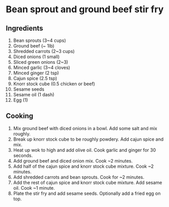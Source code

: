 # Bean sprout and ground beef stir fry

## Ingredients

1. Bean sprouts (3~4 cups)
2. Ground beef (~ 1lb)
3. Shredded carrots (2~3 cups)
4. Diced onions (1 small)
5. Sliced green onions (2~3)
6. Minced garlic (3~4 cloves)
7. Minced ginger (2 tsp)
8. Cajun spice (2.5 tsp)
9. Knorr stock cube (0.5 chicken or beef)
10. Sesame seeds
11. Sesame oil (1 dash)
12. Egg (1)

## Cooking

1. Mix ground beef with diced onions in a bowl. Add some salt and mix roughly.
2. Break up knorr stock cube to be roughly powdery. Add cajun spice and mix.
3. Heat up wok to high and add olive oil. Cook garlic and ginger for 30 seconds.
4. Add ground beef and diced onion mix. Cook ~2 minutes.
5. Add half of the cajun spice and knorr stock cube mixture. Cook ~2 minutes.
6. Add shredded carrots and bean sprouts. Cook for ~2 minutes.
7. Add the rest of cajun spice and knorr stock cube mixture. Add sesame oil. Cook ~1 minute.
8. Plate the stir fry and add sesame seeds. Optionally add a fried egg on top.

